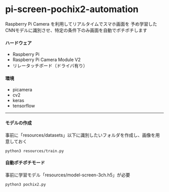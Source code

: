 # pi-screen-pochix2-automation

Raspberry Pi Camera を利用してリアルタイムでスマホ画面を
予め学習したCNNモデルに識別させ、特定の条件下のみ画面を自動でポチポチします

#### ハードウェア

+ Raspberry Pi
+ Raspberry Pi Camera Module V2
+ リレータッチボード（ドライバ有り）

#### 環境

+ picamera
+ cv2
+ keras
+ tensorflow

-----

#### モデルの作成

事前に「resources/datasets」以下に識別したいフォルダを作成し、画像を用意しておく

```
python3 resources/train.py
```

#### 自動ポチポチモード

事前に学習モデル「resources/model-screen-3ch.h5」が必要

```
python3 pochix2.py
```
